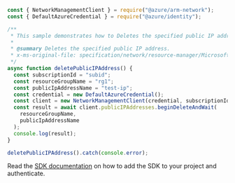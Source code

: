 ```javascript
const { NetworkManagementClient } = require("@azure/arm-network");
const { DefaultAzureCredential } = require("@azure/identity");

/**
 * This sample demonstrates how to Deletes the specified public IP address.
 *
 * @summary Deletes the specified public IP address.
 * x-ms-original-file: specification/network/resource-manager/Microsoft.Network/stable/2021-08-01/examples/PublicIpAddressDelete.json
 */
async function deletePublicIPAddress() {
  const subscriptionId = "subid";
  const resourceGroupName = "rg1";
  const publicIpAddressName = "test-ip";
  const credential = new DefaultAzureCredential();
  const client = new NetworkManagementClient(credential, subscriptionId);
  const result = await client.publicIPAddresses.beginDeleteAndWait(
    resourceGroupName,
    publicIpAddressName
  );
  console.log(result);
}

deletePublicIPAddress().catch(console.error);
```

Read the [SDK documentation](https://github.com/Azure/azure-sdk-for-js/blob/%40azure%2Farm-network_28.0.0/sdk/network/arm-network/README.md) on how to add the SDK to your project and authenticate.
